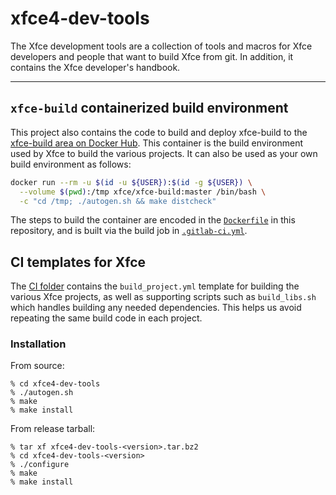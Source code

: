# xfce4-dev-tools

The Xfce development tools are a collection of tools and macros for
Xfce developers and people that want to build Xfce from git. In addition,
it contains the Xfce developer's handbook.

----

## `xfce-build` containerized build environment

This project also contains the code to build and deploy xfce-build to the 
[xfce-build area on Docker Hub](https://hub.docker.com/repository/docker/xfce/xfce-build/). 
This container is the build environment used by Xfce to build the various projects.
It can also be used as your own build environment as follows:

```bash
docker run --rm -u $(id -u ${USER}):$(id -g ${USER}) \
  --volume $(pwd):/tmp xfce/xfce-build:master /bin/bash \
  -c "cd /tmp; ./autogen.sh && make distcheck"
```

The steps to build the container are encoded in the [`Dockerfile`](https://gitlab.xfce.org/xfce/xfce4-dev-tools/-/blob/master/Dockerfile) in
this repository, and is built via the build job in [`.gitlab-ci.yml`](https://gitlab.xfce.org/xfce/xfce4-dev-tools/-/blob/master/.gitlab-ci.yml).

## CI templates for Xfce

The [CI folder](ci/) contains the `build_project.yml` template for building the various
Xfce projects, as well as supporting scripts such as `build_libs.sh` which handles
building any needed dependencies. This helps us avoid repeating the same build
code in each project.


### Installation

From source: 

    % cd xfce4-dev-tools
    % ./autogen.sh
    % make
    % make install

From release tarball:

    % tar xf xfce4-dev-tools-<version>.tar.bz2
    % cd xfce4-dev-tools-<version>
    % ./configure
    % make
    % make install